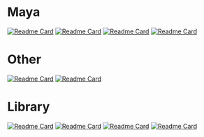 

# Maya
[![Readme Card](https://github-readme-stats.vercel.app/api/pin/?username=leixingyu&repo=autoRigger)](https://github.com/leixingyu/autoRigger)
[![Readme Card](https://github-readme-stats.vercel.app/api/pin/?username=leixingyu&repo=assetManager)](https://github.com/leixingyu/assetManager)
[![Readme Card](https://github-readme-stats.vercel.app/api/pin/?username=leixingyu&repo=mayaConnector)](https://github.com/leixingyu/mayaConnector)
[![Readme Card](https://github-readme-stats.vercel.app/api/pin/?username=leixingyu&repo=reducePoly)](https://github.com/leixingyu/reducePoly)


# Other
[![Readme Card](https://github-readme-stats.vercel.app/api/pin/?username=leixingyu&repo=pedagogical-agent)](https://github.com/leixingyu/pedagogical-agent)
[![Readme Card](https://github-readme-stats.vercel.app/api/pin/?username=leixingyu&repo=jsonEditor)](https://github.com/leixingyu/jsonEditor)


# Library
[![Readme Card](https://github-readme-stats.vercel.app/api/pin/?username=leixingyu&repo=mayaUtil)](https://github.com/leixingyu/mayaUtil)
[![Readme Card](https://github-readme-stats.vercel.app/api/pin/?username=leixingyu&repo=guiUtil)](https://github.com/leixingyu/guiUtil)
[![Readme Card](https://github-readme-stats.vercel.app/api/pin/?username=leixingyu&repo=pipelineUtil)](https://github.com/leixingyu/pipelineUtil)
[![Readme Card](https://github-readme-stats.vercel.app/api/pin/?username=leixingyu&repo=codeEditor)](https://github.com/leixingyu/codeEditor)
